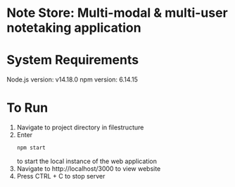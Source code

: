 Note Store: Multi-modal & multi-user notetaking application
========
# System Requirements
Node.js version: v14.18.0
npm version: 6.14.15

# To Run
1. Navigate to project directory in filestructure
1. Enter 
    ```bash
    npm start
    ```
    to start the local instance of the web application
1. Navigate to http://localhost/3000 to view website
1. Press CTRL + C to stop server 